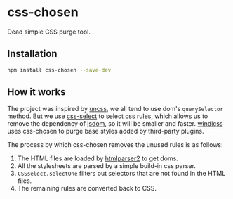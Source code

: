 # css-chosen

Dead simple CSS purge tool.

## Installation

```sh
npm install css-chosen --save-dev
```

## How it works

The project was inspired by [uncss](https://github.com/uncss/uncss), we all tend to use dom's `querySelector` method. But we use [css-select](https://github.com/fb55/css-select) to select css rules, which allows us to remove the dependency of [jsdom](https://github.com/jsdom/jsdom), so it will be smaller and faster. [windicss](https://github.com/voorjaar/windicss) uses css-chosen to purge base styles added by third-party plugins.

The process by which css-chosen removes the unused rules is as follows:

1. The HTML files are loaded by [htmlparser2](https://github.com/fb55/htmlparser2) to get doms.
2. All the stylesheets are parsed by a simple build-in css parser.
3. `CSSselect.selectOne` filters out selectors that are not found in the HTML files.
4. The remaining rules are converted back to CSS.
